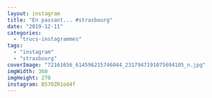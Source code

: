 ```yaml
---
layout: instagram
title: "En passant... #strasbourg"
date: "2019-12-11"
categories: 
  - "trucs-instagrammes"
tags: 
  - "instagram"
  - "strasbourg"
coverImage: "72161656_614596215746044_2317947191075694105_n.jpg"
imgWidth: 360
imgHeight: 270
instagram: B57OZR1od4f
---
```

